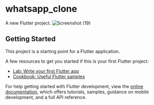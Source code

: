 # whatsapp_clone

A new Flutter project.
![Screenshot (19)](https://user-images.githubusercontent.com/125123012/235839983-5e0fe142-3a06-48e5-a952-9b135b864207.png)


## Getting Started

This project is a starting point for a Flutter application.

A few resources to get you started if this is your first Flutter project:

- [Lab: Write your first Flutter app](https://docs.flutter.dev/get-started/codelab)
- [Cookbook: Useful Flutter samples](https://docs.flutter.dev/cookbook)

For help getting started with Flutter development, view the
[online documentation](https://docs.flutter.dev/), which offers tutorials,
samples, guidance on mobile development, and a full API reference.
